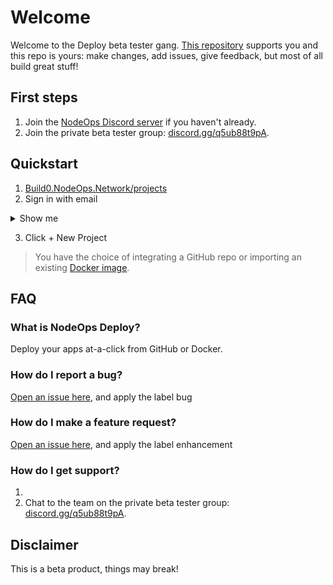 # Welcome 

Welcome to the Deploy beta tester gang. [This repository](https://github.com/NodeOps-app/beta-deploy) supports you and this repo is yours: make changes, add issues, give feedback, but most of all build great stuff!  

## First steps

1. Join the [NodeOps Discord server](https://discord.com/invite/fEmaMbkUxF) if you haven't already.
2. Join the private beta tester group: [discord.gg/q5ub88t9pA](https://discord.gg/q5ub88t9pA).

## Quickstart

1. [Build0.NodeOps.Network/projects](https://build0.nodeops.network/projects)
2. Sign in with email

<details>
  <summary>Show me</summary>
  [Walkthrough](https://app.guidemaker.com/guide/06ae9806-c6cb-46ad-b2f9-d3d632fa1585)
</details>


3. Click + New Project 

> You have the choice of integrating a GitHub repo or importing an existing [Docker image](docker-path#image-requirements).

## FAQ

### What is NodeOps Deploy?

Deploy your apps at-a-click from GitHub or Docker. 

### How do I report a bug?

[Open an issue here](https://github.com/NodeOps-app/beta-deploy/issues), and apply the label bug

### How do I make a feature request?

[Open an issue here](https://github.com/NodeOps-app/beta-deploy/issues), and apply the label enhancement

### How do I get support?

1. 
2. Chat to the team on the private beta tester group: [discord.gg/q5ub88t9pA](https://discord.gg/q5ub88t9pA).

## Disclaimer

This is a beta product, things may break!